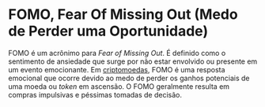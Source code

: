 # FOMO, Fear Of Missing Out (Medo de Perder uma Oportunidade)

FOMO é um acrônimo para _Fear of Missing Out_. É definido como o sentimento de ansiedade que surge por não estar envolvido ou presente em um evento emocionante. Em [criptomoedas](Criptomoedas.md), FOMO é uma resposta emocional que ocorre devido ao medo de perder os ganhos potenciais de uma moeda ou _token_ em ascensão. O FOMO geralmente resulta em compras impulsivas e péssimas tomadas de decisão.
